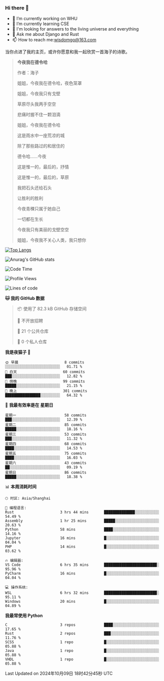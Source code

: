 ### Hi there 👋



- 🔭 I’m currently working on WHU
- 🌱 I’m currently learning CSE
- 🤔 I'm looking for answers to the living universe and everything
- 💬 Ask me about Django and Rust
- 📫 How to reach me:wisdomgo@163.com

当你点进了我的主页，或许你愿意和我一起欣赏一首海子的诗歌。

>**今夜我在德令哈**
>
>作者：海子
>
>姐姐，今夜我在德令哈，夜色笼罩
>
>姐姐，今夜我只有戈壁
>
>草原尽头我两手空空
>
>悲痛时握不住一颗泪滴
>
>姐姐，今夜我在德令哈
>
>这是雨水中一座荒凉的城
>
>除了那些路过的和居住的
>
>德令哈......今夜
>
>这是惟一的，最后的，抒情
>
>这是惟一的，最后的，草原
>
>我把石头还给石头
>
>让胜利的胜利
>
>今夜青稞只属于她自己
>
>一切都在生长
>
>今夜我只有美丽的戈壁空空
>
>姐姐，今夜我不关心人类，我只想你



[![Top Langs](https://github-readme-stats.vercel.app/api/top-langs/?username=wisdomgo&theme=onedark)](https://github.com/anuraghazra/github-readme-stats)

![Anurag's GitHub stats](https://github-readme-stats.vercel.app/api?username=wisdomgo&hide=contribs,stars&theme=synthwave)

<!--START_SECTION:waka-->
![Code Time](http://img.shields.io/badge/Code%20Time-275%20hrs%2025%20mins-blue)

![Profile Views](http://img.shields.io/badge/%E4%B8%AA%E4%BA%BA%E8%B5%84%E6%96%99%E8%A7%82%E7%9C%8B%E6%AC%A1%E6%95%B0-3-blue)

![Lines of code](https://img.shields.io/badge/%E4%BB%8E%E3%80%8CHello%20World%E3%80%8D%E8%B5%B7%E6%88%91%E5%B7%B2%E7%BB%8F%E5%86%99%E4%BA%86-638.8%20thousand%20%E8%A1%8C%E4%BB%A3%E7%A0%81-blue)

**🐱 我的 GitHub 数据** 

> 📦  使用了 82.3 kB GitHub 存储空间 
 > 
> 🚫 不开放招聘
 > 
> 📜 21 个公共仓库 
 > 
> 🔑 0 个私人仓库 
 > 
**我是夜猫子 🦉** 

```text
🌞 早晨                     8 commits           ░░░░░░░░░░░░░░░░░░░░░░░░░   01.71 % 
🌆 白天                     60 commits          ███░░░░░░░░░░░░░░░░░░░░░░   12.82 % 
🌃 傍晚                     99 commits          █████░░░░░░░░░░░░░░░░░░░░   21.15 % 
🌙 晚上                     301 commits         ████████████████░░░░░░░░░   64.32 % 
```
📅 **我最有效率是在 星期日** 

```text
星期一                      58 commits          ███░░░░░░░░░░░░░░░░░░░░░░   12.39 % 
星期二                      85 commits          █████░░░░░░░░░░░░░░░░░░░░   18.16 % 
星期三                      53 commits          ███░░░░░░░░░░░░░░░░░░░░░░   11.32 % 
星期四                      68 commits          ████░░░░░░░░░░░░░░░░░░░░░   14.53 % 
星期五                      75 commits          ████░░░░░░░░░░░░░░░░░░░░░   16.03 % 
星期六                      43 commits          ██░░░░░░░░░░░░░░░░░░░░░░░   09.19 % 
星期日                      86 commits          █████░░░░░░░░░░░░░░░░░░░░   18.38 % 
```


📊 **本周消耗时间** 

```text
🕑︎ 时区: Asia/Shanghai

💬 编程语言: 
Rust                     3 hrs 44 mins       ██████████████░░░░░░░░░░░   54.49 % 
Assembly                 1 hr 25 mins        █████░░░░░░░░░░░░░░░░░░░░   20.63 % 
Python                   58 mins             ████░░░░░░░░░░░░░░░░░░░░░   14.16 % 
Jupyter                  16 mins             █░░░░░░░░░░░░░░░░░░░░░░░░   04.04 % 
PHP                      14 mins             █░░░░░░░░░░░░░░░░░░░░░░░░   03.62 % 

🔥 编辑器: 
VS Code                  6 hrs 35 mins       ████████████████████████░   95.96 % 
PyCharm                  16 mins             █░░░░░░░░░░░░░░░░░░░░░░░░   04.04 % 

💻 操作系统: 
WSL                      6 hrs 32 mins       ████████████████████████░   95.11 % 
Windows                  20 mins             █░░░░░░░░░░░░░░░░░░░░░░░░   04.89 % 
```

**我最常使用 Python** 

```text
C                        3 repos             ████░░░░░░░░░░░░░░░░░░░░░   17.65 % 
Rust                     2 repos             ███░░░░░░░░░░░░░░░░░░░░░░   11.76 % 
SCSS                     1 repo              █░░░░░░░░░░░░░░░░░░░░░░░░   05.88 % 
Java                     1 repo              █░░░░░░░░░░░░░░░░░░░░░░░░   05.88 % 
VHDL                     1 repo              █░░░░░░░░░░░░░░░░░░░░░░░░   05.88 % 
```




 Last Updated on 2024年10月09日 18时42分45秒 UTC
<!--END_SECTION:waka-->
